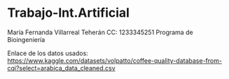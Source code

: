 # Trabajo-Int.Artificial
María Fernanda Villarreal Teherán 
CC: 1233345251
Programa de Bioingeniería 

Enlace de los datos usados: https://www.kaggle.com/datasets/volpatto/coffee-quality-database-from-cqi?select=arabica_data_cleaned.csv
